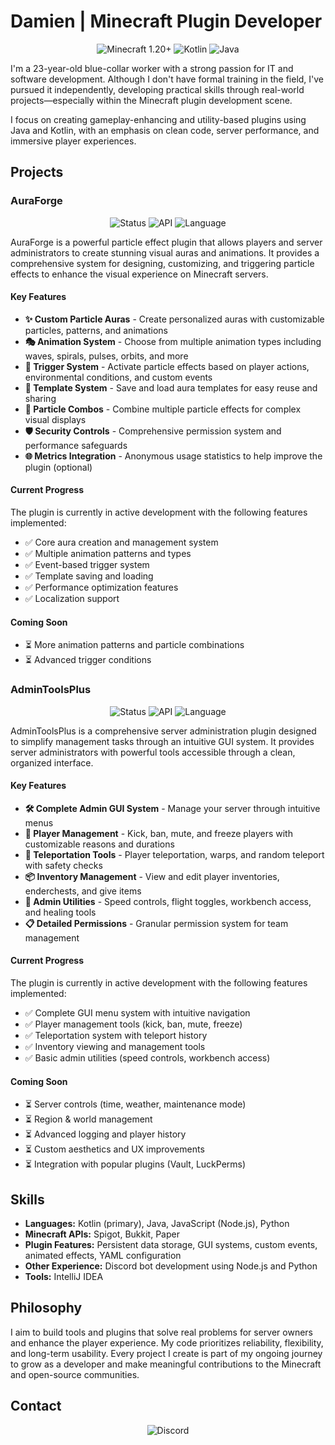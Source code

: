 # Damien | Minecraft Plugin Developer

<div align="center">
  <img src="https://img.shields.io/badge/Minecraft-1.20+-62B47A?style=for-the-badge&logo=minecraft&logoColor=white" alt="Minecraft 1.20+">
  <img src="https://img.shields.io/badge/Kotlin-Primary-7F52FF?style=for-the-badge&logo=kotlin&logoColor=white" alt="Kotlin">
  <img src="https://img.shields.io/badge/Java-Secondary-ED8B00?style=for-the-badge&logo=openjdk&logoColor=white" alt="Java">
</div>

I'm a 23-year-old blue-collar worker with a strong passion for IT and software development. Although I don't have formal training in the field, I've pursued it independently, developing practical skills through real-world projects—especially within the Minecraft plugin development scene.

I focus on creating gameplay-enhancing and utility-based plugins using Java and Kotlin, with an emphasis on clean code, server performance, and immersive player experiences.

## Projects

### AuraForge

<div align="center">
  <img src="https://img.shields.io/badge/Status-In%20Development-blue?style=flat-square" alt="Status">
  <img src="https://img.shields.io/badge/API-PaperMC%201.20+-yellow?style=flat-square" alt="API">
  <img src="https://img.shields.io/badge/Language-Kotlin-7F52FF?style=flat-square" alt="Language">
</div>

AuraForge is a powerful particle effect plugin that allows players and server administrators to create stunning visual auras and animations. It provides a comprehensive system for designing, customizing, and triggering particle effects to enhance the visual experience on Minecraft servers.

#### Key Features

- **✨ Custom Particle Auras** - Create personalized auras with customizable particles, patterns, and animations
- **🎭 Animation System** - Choose from multiple animation types including waves, spirals, pulses, orbits, and more
- **🔄 Trigger System** - Activate particle effects based on player actions, environmental conditions, and custom events
- **💾 Template System** - Save and load aura templates for easy reuse and sharing
- **🧩 Particle Combos** - Combine multiple particle effects for complex visual displays
- **🛡️ Security Controls** - Comprehensive permission system and performance safeguards
- **🌐 Metrics Integration** - Anonymous usage statistics to help improve the plugin (optional)

#### Current Progress

The plugin is currently in active development with the following features implemented:
- ✅ Core aura creation and management system
- ✅ Multiple animation patterns and types
- ✅ Event-based trigger system
- ✅ Template saving and loading
- ✅ Performance optimization features
- ✅ Localization support

#### Coming Soon

- ⏳ More animation patterns and particle combinations
- ⏳ Advanced trigger conditions

### AdminToolsPlus

<div align="center">
  <img src="https://img.shields.io/badge/Status-In%20Development-blue?style=flat-square" alt="Status">
  <img src="https://img.shields.io/badge/API-PaperMC%201.20+-yellow?style=flat-square" alt="API">
  <img src="https://img.shields.io/badge/Language-Kotlin-7F52FF?style=flat-square" alt="Language">
</div>

AdminToolsPlus is a comprehensive server administration plugin designed to simplify management tasks through an intuitive GUI system. It provides server administrators with powerful tools accessible through a clean, organized interface.

#### Key Features

- **🛠️ Complete Admin GUI System** - Manage your server through intuitive menus
- **👮 Player Management** - Kick, ban, mute, and freeze players with customizable reasons and durations
- **🧭 Teleportation Tools** - Player teleportation, warps, and random teleport with safety checks
- **📦 Inventory Management** - View and edit player inventories, enderchests, and give items
- **🔧 Admin Utilities** - Speed controls, flight toggles, workbench access, and healing tools
- **📋 Detailed Permissions** - Granular permission system for team management

#### Current Progress

The plugin is currently in active development with the following features implemented:
- ✅ Complete GUI menu system with intuitive navigation
- ✅ Player management tools (kick, ban, mute, freeze)
- ✅ Teleportation system with teleport history
- ✅ Inventory viewing and management tools
- ✅ Basic admin utilities (speed controls, workbench access)

#### Coming Soon

- ⏳ Server controls (time, weather, maintenance mode)
- ⏳ Region & world management
- ⏳ Advanced logging and player history
- ⏳ Custom aesthetics and UX improvements
- ⏳ Integration with popular plugins (Vault, LuckPerms)

## Skills

- **Languages:** Kotlin (primary), Java, JavaScript (Node.js), Python
- **Minecraft APIs:** Spigot, Bukkit, Paper
- **Plugin Features:** Persistent data storage, GUI systems, custom events, animated effects, YAML configuration
- **Other Experience:** Discord bot development using Node.js and Python
- **Tools:** IntelliJ IDEA

## Philosophy

I aim to build tools and plugins that solve real problems for server owners and enhance the player experience. My code prioritizes reliability, flexibility, and long-term usability. Every project I create is part of my ongoing journey to grow as a developer and make meaningful contributions to the Minecraft and open-source communities.

## Contact

<div align="center">
    <img src="https://img.shields.io/badge/Discord-uisimhada__-5865F2?style=for-the-badge&logo=discord&logoColor=white" alt="Discord">
  </a>
</div> 
